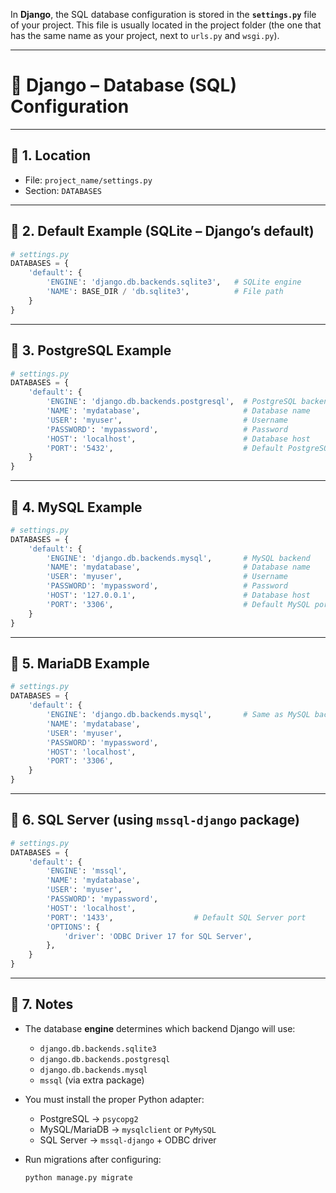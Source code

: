 In **Django**, the SQL database configuration is stored in the **`settings.py`** file of your project.
This file is usually located in the project folder (the one that has the same name as your project, next to `urls.py` and `wsgi.py`).

---

# 📒 Django – Database (SQL) Configuration

---

## 🔹 1. Location

* File: `project_name/settings.py`
* Section: `DATABASES`

---

## 🔹 2. Default Example (SQLite – Django’s default)

```python
# settings.py
DATABASES = {
    'default': {
        'ENGINE': 'django.db.backends.sqlite3',   # SQLite engine
        'NAME': BASE_DIR / 'db.sqlite3',          # File path
    }
}
```

---

## 🔹 3. PostgreSQL Example

```python
# settings.py
DATABASES = {
    'default': {
        'ENGINE': 'django.db.backends.postgresql',  # PostgreSQL backend
        'NAME': 'mydatabase',                       # Database name
        'USER': 'myuser',                           # Username
        'PASSWORD': 'mypassword',                   # Password
        'HOST': 'localhost',                        # Database host
        'PORT': '5432',                             # Default PostgreSQL port
    }
}
```

---

## 🔹 4. MySQL Example

```python
# settings.py
DATABASES = {
    'default': {
        'ENGINE': 'django.db.backends.mysql',       # MySQL backend
        'NAME': 'mydatabase',                       # Database name
        'USER': 'myuser',                           # Username
        'PASSWORD': 'mypassword',                   # Password
        'HOST': '127.0.0.1',                        # Database host
        'PORT': '3306',                             # Default MySQL port
    }
}
```

---

## 🔹 5. MariaDB Example

```python
# settings.py
DATABASES = {
    'default': {
        'ENGINE': 'django.db.backends.mysql',       # Same as MySQL backend
        'NAME': 'mydatabase',
        'USER': 'myuser',
        'PASSWORD': 'mypassword',
        'HOST': 'localhost',
        'PORT': '3306',
    }
}
```

---

## 🔹 6. SQL Server (using `mssql-django` package)

```python
# settings.py
DATABASES = {
    'default': {
        'ENGINE': 'mssql',
        'NAME': 'mydatabase',
        'USER': 'myuser',
        'PASSWORD': 'mypassword',
        'HOST': 'localhost',
        'PORT': '1433',                  # Default SQL Server port
        'OPTIONS': {
            'driver': 'ODBC Driver 17 for SQL Server',
        },
    }
}
```

---

## 🔹 7. Notes

* The database **engine** determines which backend Django will use:

  * `django.db.backends.sqlite3`
  * `django.db.backends.postgresql`
  * `django.db.backends.mysql`
  * `mssql` (via extra package)
* You must install the proper Python adapter:

  * PostgreSQL → `psycopg2`
  * MySQL/MariaDB → `mysqlclient` or `PyMySQL`
  * SQL Server → `mssql-django` + ODBC driver
* Run migrations after configuring:

  ```bash
  python manage.py migrate
  ```
